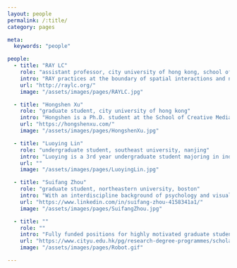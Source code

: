```yaml
---
layout: people
permalink: /:title/
category: pages

meta:
  keywords: "people"

people:
  - title: "RAY LC"
    role: "assistant professor, city university of hong kong, school of creative media"
    intro: "RAY practices at the boundary of spatial interactions and neuroscience for building empathic bonds, bringing together expertise in HCI, new media, and narratives. He has exhibited at Elektra, NYSCI, Ars Electronica, NeON, New Museum, CICA Museum, NYC Short Documentary Film Festival. He has been awarded by Japan Society for the Promotion of Science, NSF, NIH, Microsoft Imagine Cup, Adobe Design Award, Davis Peace Foundation."
    url: "http://raylc.org/"
    image: "/assets/images/pages/RAYLC.jpg"

  - title: "Hongshen Xu"
    role: "graduate student, city university of hong kong"
    intro: "Hongshen is a Ph.D. student at the School of Creative Media, previously earning his Masters in Game Science and Design at Northeastern University, Boston. There, he studied the relationship between Non-Playable Characters and Players by building a game that allowed participants to interact with human, animal, and robotic NPCs and examined their responses in a moral dilemma setting."
    url: "https://hongshenxu.com/"
    image: "/assets/images/pages/HongshenXu.jpg"

  - title: "Luoying Lin"
    role: "undergraduate student, southeast university, nanjing"
    intro: "Luoying is a 3rd year undergraduate student majoring in industrial design. She believes in perceiving the world by empathizing with unfamiliar groups in depth, building a habit of perspective-taking. She is particularly interested in shader languages, 3D modeling, and interactive installation."
    url: ""
    image: "/assets/images/pages/LuoyingLin.jpg"

  - title: "Suifang Zhou"
    role: "graduate student, northeastern university, boston"
    intro: "With an interdiscipline background of psychology and visual art, Suifang is currently studying game science and design, as well as human factor engineering at Northeastern University. He is interested in human performance, visual cognition and corresponding applications in virtual environments."
    url: "https://www.linkedin.com/in/suifang-zhou-4158341a1/"
    image: "/assets/images/pages/SuifangZhou.jpg"

  - title: ""
    role: ""
    intro: "Fully funded positions for highly motivated graduate students and research fellows are available. Preference will be given to open communicators not afraid to cross academic-artistic boundaries, experienced in one of: 1. interaction (HCI, HRI, performance), 2. creative tech (VR, AR, EEG, 3D, games, installation, fashion tech), 3. computation (ML, CV, robotics), 4. neuropsychology (spatial interaction, implicit learning). Contact RAY and see link below."
    url: "https://www.cityu.edu.hk/pg/research-degree-programmes/scholarships-financial-aid-and-fees"
    image: "/assets/images/pages/Robot.gif"

---
```

<p></p>